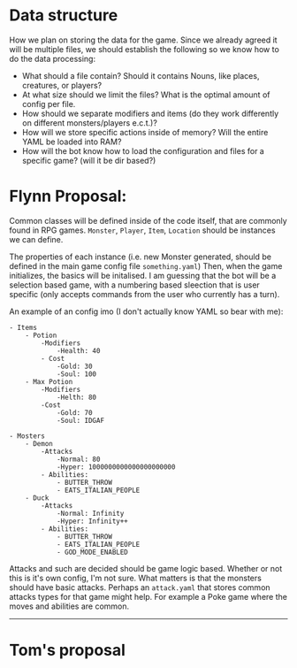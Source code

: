# Data structure

How we plan on storing the data for the game. Since we already agreed it will be multiple files, we should establish the
following so we know how to do the data processing:

* What should a file contain? Should it contains Nouns, like places, creatures, or players?
* At what size should we limit the files? What is the optimal amount of config per file.
* How should we separate modifiers and items (do they work differently on different monsters/players e.c.t.)?
* How will we store specific actions inside of memory? Will the entire YAML be loaded into RAM?
* How will the bot know how to load the configuration and files for a specific game? (will it be dir based?)

# Flynn Proposal:

Common classes will be defined inside of the code itself, that are commonly found in RPG games.
`Monster`, `Player`, `Item`, `Location` should be instances we can define.

The properties of each instance (i.e. new Monster generated, should be defined in the main game config file `something.yaml`)
Then, when the game initializes, the basics will be initalised. I am guessing that the bot will be a selection based game,
with a numbering based sleection that is user specific (only accepts commands from the user who currently has a turn).

An example of an config imo (I don't actually know YAML so bear with me):
```
- Items
    - Potion
        -Modifiers
            -Health: 40
        - Cost
            -Gold: 30
            -Soul: 100
    - Max Potion
        -Modifiers
            -Helth: 80
        -Cost
            -Gold: 70
            -Soul: IDGAF
```
```
- Mosters
    - Demon
        -Attacks
            -Normal: 80
            -Hyper: 1000000000000000000000
        - Abilities:
            - BUTTER_THROW
            - EATS_ITALIAN_PEOPLE
    - Duck
        -Attacks
            -Normal: Infinity
            -Hyper: Infinity++
        - Abilities:
            - BUTTER_THROW
            - EATS_ITALIAN_PEOPLE 
            - GOD_MODE_ENABLED
```

Attacks and such are decided should be game logic based. Whether or not this is it's own config, I'm not sure. What matters
is that the monsters should have basic attacks. Perhaps an `attack.yaml` that stores common attacks types for that game
might help. For example a Poke game where the moves and abilities are common.

* * *

# Tom's proposal